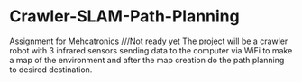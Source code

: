 # Crawler-SLAM-Path-Planning
Assignment for Mehcatronics ///Not ready yet
The project will be a crawler robot with 3 infrared sensors
sending data to the computer via WiFi to make a map of the
environment and after the map creation do the path planning
to desired destination.
